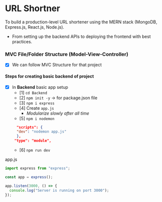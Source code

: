 # URL Shortner

To build a production-level URL shortener using the MERN stack (MongoDB, Express.js, React.js, Node.js).

- From setting up the backend APIs to deploying the frontend with best practices.

### MVC File/Folder Structure (Model-View-Controller)

- [x] We can follow MVC Structure for that project

#### Steps for creating basic backend of project

- [x] In **Backend** basic app setup
  - [1] `cd Backend`
  - [2] `npm init -y` -> for package.json file
  - [3] `npm i express`
  - [4] Create `app.js`
    - <i>Modularize slowly after all time</i>
  - [5] `npm i nodemon`
  ```json
  	"scripts": {
  	"dev": "nodemon app.js"
  	},
   "type": "module",
  ```
  - [6] `npm run dev`

app.js

```js
import express from "express";

const app = express();

app.listen(3000, () => {
  console.log("Server is running on port 3000");
});
```

